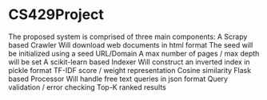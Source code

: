 # CS429Project

The proposed system is comprised of three main components:
A Scrapy based Crawler
Will download web documents in html format
The seed will be initialized using a seed URL/Domain
A max number of pages / max depth will be set 
A scikit-learn based Indexer 
Will construct an inverted index in pickle format 
TF-IDF score / weight representation
Cosine similarity
Flask based Processor 
Will handle free text queries in json format
Query validation / error checking
Top-K ranked results